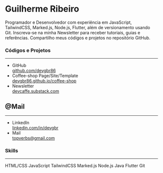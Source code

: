 # Guilherme Ribeiro 


Programador e Desenvolvedor com experiência em
JavaScript, TailwindCSS, Marked.js,
Node.js, Flutter,
além de versionamento usando Git.
Inscreva-se na minha Newsletter
para receber tutoriais, guias e referências.
Compartilho meus códigos e projetos no repositório GitHub.


### Códigos e Projetos
---

- GitHub     
[github.com/devgbr86](https://github.com/devgbr86)            
- Coffee-shop Page/Site/Template       
[devgbr86.github.io/coffee-shop](https://devgbr86.github.io/coffee-shop/)   
- Newsletter      
[devcaffe.substack.com](https://devcaffe.substack.com)     


## @Mail 
---  

- LinkedIn            
[linkedin.com/in/devgbr](https://www.linkedin.com/in/devgbr/)          
- Mail             
topverbs@gmail.com  



### Skills
---

<div class="tech-skills">
     <span class="tech-badge">HTML/CSS</span>
     <span class="tech-badge">JavaScript</span>
     <span class="tech-badge">TailwindCSS</span>
     <span class="tech-badge">Marked.js</span>
     <span class="tech-badge">Node.js</span>
     <span class="tech-badge">Java</span>
     <span class="tech-badge">Flutter</span>
     <span class="tech-badge">Git</span>
</div>     